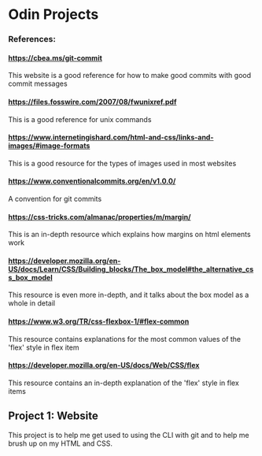 # Odin Projects

### References:
#### https://cbea.ms/git-commit
This website is a good reference for how to make good commits with good commit messages

#### https://files.fosswire.com/2007/08/fwunixref.pdf
This is a good reference for unix commands

#### https://www.internetingishard.com/html-and-css/links-and-images/#image-formats
This is a good resource for the types of images used in most websites

#### https://www.conventionalcommits.org/en/v1.0.0/
A convention for git commits

#### https://css-tricks.com/almanac/properties/m/margin/
This is an in-depth resource which explains how margins on html elements work

#### https://developer.mozilla.org/en-US/docs/Learn/CSS/Building_blocks/The_box_model#the_alternative_css_box_model
This resource is even more in-depth, and it talks about the box model as a whole in detail

#### https://www.w3.org/TR/css-flexbox-1/#flex-common
This resource contains explanations for the most common values of the 'flex' style in flex item

#### https://developer.mozilla.org/en-US/docs/Web/CSS/flex
This resource contains an in-depth explanation of the 'flex' style in flex items

## Project 1: Website
This project is to help me get used to using the CLI with git and to help me brush up on my HTML and CSS.